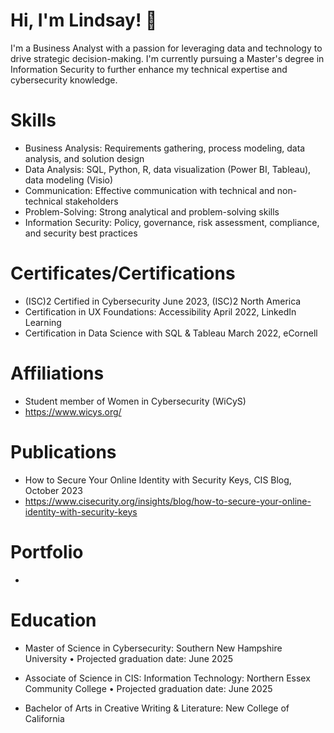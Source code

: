 # Hi, I'm Lindsay! 👋

I'm a Business Analyst with a passion for leveraging data and technology to drive strategic decision-making. I'm currently pursuing a Master's degree in Information Security to further enhance my technical expertise and cybersecurity knowledge.

# Skills
- Business Analysis: Requirements gathering, process modeling, data analysis, and solution design
- Data Analysis: SQL, Python, R, data visualization (Power BI, Tableau), data modeling (Visio)
- Communication: Effective communication with technical and non-technical stakeholders
- Problem-Solving: Strong analytical and problem-solving skills
- Information Security: Policy, governance, risk assessment, compliance, and security best practices

# **Certificates/Certifications**
- (ISC)2 Certified in Cybersecurity	June 2023, (ISC)2 North America
- Certification in UX Foundations: Accessibility 	April 2022, LinkedIn Learning
- Certification in Data Science with SQL & Tableau 	March 2022, eCornell 

# Affiliations
- Student member of Women in Cybersecurity (WiCyS)
- https://www.wicys.org/

# Publications
- How to Secure Your Online Identity with Security Keys, CIS Blog, October 2023
- https://www.cisecurity.org/insights/blog/how-to-secure-your-online-identity-with-security-keys

# Portfolio
- 

#  Education
- Master of Science in Cybersecurity: Southern New Hampshire University 
  • Projected graduation date: June 2025 

- Associate of Science in CIS: Information Technology: Northern Essex Community College 
  • Projected graduation date: June 2025 

- Bachelor of Arts in Creative Writing & Literature: New College of California 
